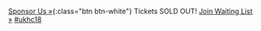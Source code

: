 <span class="left">[Sponsor Us &raquo;](/sponsorship){:class="btn btn-white"}</span>
<span class="message">Tickets SOLD OUT!</span>
<span class="center">
    <tito-button class="get-tickets" event="ukhealthcamp/2018" ssl-check-disabled>
        <a href="https://ti.to/ukhealthcamp/2018" class="btn btn-primary">Join Waiting List &raquo;</a>
    </tito-button>
</span>
<span class="right">[#ukhc18](https://twitter.com/search?q=%23ukhc18)</span>